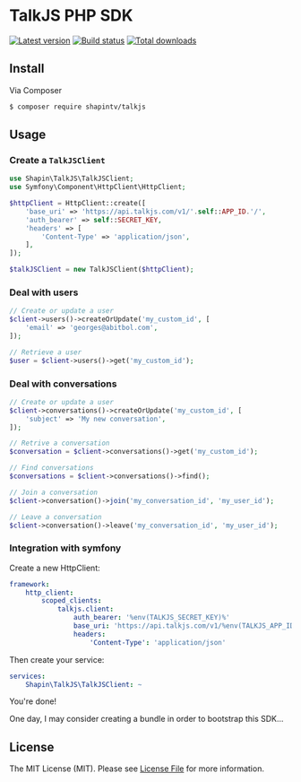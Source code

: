 # TalkJS PHP SDK

[![Latest version](https://img.shields.io/github/release/shapintv/talkjs.svg?style=flat-square)](https://github.com/shapintv/talkjs/releases)
[![Build status](https://img.shields.io/travis/shapintv/talkjs.svg?style=flat-square)](https://travis-ci.com/shapintv/talkjs)
[![Total downloads](https://img.shields.io/packagist/dt/shapin/talkjs.svg?style=flat-square)](https://packagist.org/packages/shapin/talkjs)


## Install

Via Composer

``` bash
$ composer require shapintv/talkjs
```

## Usage

### Create a `TalkJSClient`

```php
use Shapin\TalkJS\TalkJSClient;
use Symfony\Component\HttpClient\HttpClient;

$httpClient = HttpClient::create([
    'base_uri' => 'https://api.talkjs.com/v1/'.self::APP_ID.'/',
    'auth_bearer' => self::SECRET_KEY,
    'headers' => [
        'Content-Type' => 'application/json',
    ],
]);

$talkJSClient = new TalkJSClient($httpClient);
```

### Deal with users

```php
// Create or update a user
$client->users()->createOrUpdate('my_custom_id', [
    'email' => 'georges@abitbol.com',
]);

// Retrieve a user
$user = $client->users()->get('my_custom_id');
```

### Deal with conversations

```php
// Create or update a user
$client->conversations()->createOrUpdate('my_custom_id', [
    'subject' => 'My new conversation',
]);

// Retrive a conversation
$conversation = $client->conversations()->get('my_custom_id');

// Find conversations
$conversations = $client->conversations()->find();

// Join a conversation
$client->conversation()->join('my_conversation_id', 'my_user_id');

// Leave a conversation
$client->conversation()->leave('my_conversation_id', 'my_user_id');
```

### Integration with symfony

Create a new HttpClient:

```yml
framework:
    http_client:
        scoped_clients:
            talkjs.client:
                auth_bearer: '%env(TALKJS_SECRET_KEY)%'
                base_uri: 'https://api.talkjs.com/v1/%env(TALKJS_APP_ID)%/'
                headers:
                    'Content-Type': 'application/json'
```

Then create your service:

```yml
services:
    Shapin\TalkJS\TalkJSClient: ~
```

You're done!

One day, I may consider creating a bundle in order to bootstrap this SDK...

## License

The MIT License (MIT). Please see [License File](LICENSE) for more information.
